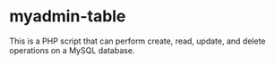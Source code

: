# myadmin-table
This is a PHP script that can perform create, read, update, and delete operations on a MySQL database.
